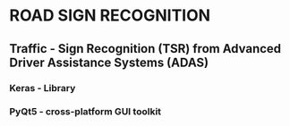 # ROAD SIGN RECOGNITION

## Traffic - Sign Recognition (TSR) from Advanced Driver Assistance Systems (ADAS)

### Keras - Library

### PyQt5 - cross-platform GUI toolkit
